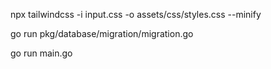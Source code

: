 npx tailwindcss -i input.css -o assets/css/styles.css --minify

go run pkg/database/migration/migration.go

go run main.go